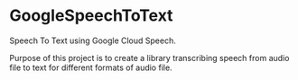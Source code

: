 # GoogleSpeechToText
Speech To Text using Google Cloud Speech.

Purpose of this project is to create a library transcribing speech from audio file to text for different formats of audio file.
